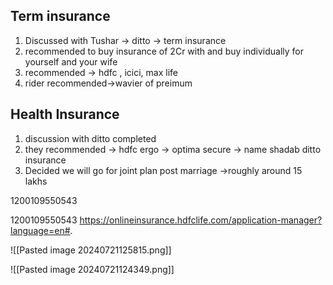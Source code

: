 ## Term insurance 
1. Discussed with Tushar -> ditto -> term insurance 
2. recommended to buy insurance of 2Cr with and buy individually for yourself and your wife
3. recommended -> hdfc , icici, max life 
4. rider recommended->wavier of preimum 

## Health Insurance 
1. discussion with ditto completed 
2. they recommended -> hdfc ergo -> optima secure -> name shadab ditto insurance 
3. Decided we will go for joint plan post marriage ->roughly around 15 lakhs



1200109550543

1200109550543
https://onlineinsurance.hdfclife.com/application-manager?language=en#.









![[Pasted image 20240721125815.png]]


![[Pasted image 20240721124349.png]]
